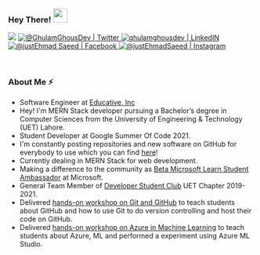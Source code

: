 ### Hey There! <img src="https://github.com/TheDudeThatCode/TheDudeThatCode/blob/master/Assets/wave.gif" width="29px">

<p align="center">
  
![](https://komarev.com/ghpvc/?username=ghulamghousdev&color=blueviolet&label=Profile+Views)
<a href="https://twitter.com/GhulamGhousDev">
<img alt="@GhulamGhousDev | Twitter" src="https://img.shields.io/badge/twitter-%231DA1F2.svg?&style=for-the-badge&logo=twitter&logoColor=white" />
</a>  <a href="https://www.linkedin.com/in/ghulamghousdev/">
<img alt="ghulamghousdev | LinkedIN"  src="https://img.shields.io/badge/linkedin-%230077B5.svg?&style=for-the-badge&logo=linkedin&logoColor=white" />
</a> <a href="https://medium.com/@ghulamghousdev" target="_blank">
</a>
<a href="https://www.facebook.com/gghous999">
<img  alt="@justEhmad Saeed | Facebook" src="https://img.shields.io/badge/facebook-%231877F2.svg?&style=for-the-badge&logo=facebook&logoColor=white" />
</a>
<a href="https://www.instagram.com/ghulam__ghous">
<img alt="@justEhmadSaeed | Instagram"  src="https://img.shields.io/badge/instagram-%23E4405F.svg?&style=for-the-badge&logo=instagram&logoColor=white" />

<!--
<img src = "https://img.shields.io/badge/medium-%2312100E.svg?&style=for-the-badge&logo=medium&logoColor=white" alt = "Medium" />
  -->
  
</a>
</p>
<br>

### About Me ⚡️
- Software Engineer at [Educative, Inc](https://www.educative.io)
- Hey! I'm MERN Stack developer pursuing a Bachelor’s degree in Computer Sciences from the University of Engineering & Technology (UET) Lahore.
- Student Developer at Google Summer Of Code 2021. 
- I'm constantly posting repositories and new software on GitHub for everybody to use which you can find [here](http://github.com/ghulamghousdev/)!
- Currently dealing in MERN Stack for web development.
- Making a difference to the community as [Beta Microsoft Learn Student Ambassador](https://studentambassadors.microsoft.com) at Microsoft.
- General Team Member of [Developer Student Club](https://developers.google.com/community/dsc) UET Chapter 2019-2021.
- Delivered [hands-on workshop on Git and GitHub](https://www.linkedin.com/posts/ghulamghousdev_opensource-git-github-activity-6722979018200621056-bPql) to teach students about GitHub and how to use Git to do version controlling and host their code on GitHub.
- Delivered [hands-on workshop on Azure in Machine Learning](https://www.linkedin.com/posts/ghulamghousdev_mlsa-azure-azurecloud-activity-6792730387152965632-wkZ0) to teach students about Azure, ML and performed a experiment using Azure ML Studio.
<!--
Tech Stack
<code><img height="20" src="https://raw.githubusercontent.com/github/explore/80688e429a7d4ef2fca1e82350fe8e3517d3494d/topics/javascript/javascript.png"></code>
<code><img height="20" src="https://raw.githubusercontent.com/github/explore/80688e429a7d4ef2fca1e82350fe8e3517d3494d/topics/react/react.png"></code>
<code><img height="20" src="https://raw.githubusercontent.com/github/explore/80688e429a7d4ef2fca1e82350fe8e3517d3494d/topics/nodejs/nodejs.png"></code>
<code><img height="20" src="https://raw.githubusercontent.com/github/explore/80688e429a7d4ef2fca1e82350fe8e3517d3494d/topics/html/html.png"></code>
<code><img height="20" src="https://raw.githubusercontent.com/github/explore/80688e429a7d4ef2fca1e82350fe8e3517d3494d/topics/css/css.png"></code>
<code><img height="20" src="https://raw.githubusercontent.com/github/explore/80688e429a7d4ef2fca1e82350fe8e3517d3494d/topics/cpp/cpp.png"></code>
<code><img height="20" src="https://raw.githubusercontent.com/github/explore/80688e429a7d4ef2fca1e82350fe8e3517d3494d/topics/mysql/mysql.png"></code>
<code><img height="20" src="https://raw.githubusercontent.com/github/explore/80688e429a7d4ef2fca1e82350fe8e3517d3494d/topics/git/git.png"></code>
<code><img height="20" src="https://raw.githubusercontent.com/github/explore/80688e429a7d4ef2fca1e82350fe8e3517d3494d/topics/visual-studio-code/visual-studio-code.png" /></code>
![Ghous' github stats](https://github-readme-stats.vercel.app/api?username=ghulamghousdev&theme=tokyonight&show_icons=true&count_private=true)
-->
